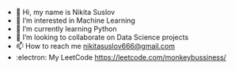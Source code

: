 - 👋 Hi, my name is Nikita Suslov
- 👀 I’m interested in Machine Learning
- 🌱 I’m currently learning Python
- 💞️ I’m looking to collaborate on Data Science projects
- 📫 How to reach me nikitasuslov666@gmail.com
- :electron: My LeetCode https://leetcode.com/monkeybussiness/
<!---
monkeybussiness/monkeybussiness is a ✨ special ✨ repository because its `README.md` (this file) appears on your GitHub profile.
You can click the Preview link to take a look at your changes.
--->
